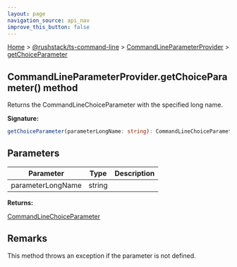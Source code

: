 ```yaml
---
layout: page
navigation_source: api_nav
improve_this_button: false
---
```



[Home](./index.md) &gt; [@rushstack/ts-command-line](./ts-command-line.md) &gt; [CommandLineParameterProvider](./ts-command-line.commandlineparameterprovider.md) &gt; [getChoiceParameter](./ts-command-line.commandlineparameterprovider.getchoiceparameter.md)

## CommandLineParameterProvider.getChoiceParameter() method

Returns the CommandLineChoiceParameter with the specified long name.

<b>Signature:</b>

```typescript
getChoiceParameter(parameterLongName: string): CommandLineChoiceParameter;
```

## Parameters

|  Parameter | Type | Description |
|  --- | --- | --- |
|  parameterLongName | string |  |

<b>Returns:</b>

[CommandLineChoiceParameter](./ts-command-line.commandlinechoiceparameter.md)

## Remarks

This method throws an exception if the parameter is not defined.
